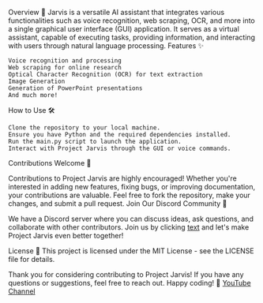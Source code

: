 Overview 🎯
Jarvis is a versatile AI assistant that integrates various functionalities such as voice recognition, web scraping, OCR, and more into a single graphical user interface (GUI) application. It serves as a virtual assistant, capable of executing tasks, providing information, and interacting with users through natural language processing.
Features ✨

    Voice recognition and processing
    Web scraping for online research
    Optical Character Recognition (OCR) for text extraction
    Image Generation
    Generation of PowerPoint presentations
    And much more!

How to Use 🛠️

    Clone the repository to your local machine.
    Ensure you have Python and the required dependencies installed.
    Run the main.py script to launch the application.
    Interact with Project Jarvis through the GUI or voice commands.

Contributions Welcome 🤝

Contributions to Project Jarvis are highly encouraged! Whether you're interested in adding new features, fixing bugs, or improving documentation, your contributions are valuable. Feel free to fork the repository, make your changes, and submit a pull request.
Join Our Discord Community 🎉

We have a Discord server where you can discuss ideas, ask questions, and collaborate with other contributors. Join us by clicking [text](https://discord.gg/4EMqEcb458) and let's make Project Jarvis even better together!

License 📄
This project is licensed under the MIT License - see the LICENSE file for details.

Thank you for considering contributing to Project Jarvis! If you have any questions or suggestions, feel free to reach out. Happy coding! 🤖
[YouTube Channel](https://www.youtube.com/@Hackersareherewhereareyou/featured)
